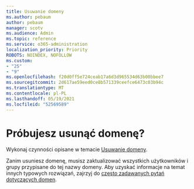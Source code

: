 ```yaml
---
title: Usuwanie domeny
ms.author: pebaum
author: pebaum
manager: scotv
ms.audience: Admin
ms.topic: reference
ms.service: o365-administration
localization_priority: Priority
ROBOTS: NOINDEX, NOFOLLOW
ms.custom:
- "25"
- "9"
ms.openlocfilehash: f20d0ff5e724ceab17a6d3d965534d63b00bbee7
ms.sourcegitcommit: 2d617ae59eed0ce8b571339ceefce6473c03b94c
ms.translationtype: MT
ms.contentlocale: pl-PL
ms.lasthandoff: 05/19/2021
ms.locfileid: "52569589"
---
```

# <a name="trying-to-remove-your-domain"></a>Próbujesz usunąć domenę?

Wykonaj czynności opisane w temacie [Usuwanie domeny](/microsoft-365/admin/get-help-with-domains/remove-a-domain).
  
Zanim usuniesz domenę, musisz zaktualizować wszystkich użytkowników i grupy przypisane do tej nazwy domeny. Aby uzyskać informacje na temat innych typowych rozwiązań, zajrzyj do [często zadawanych pytań dotyczących domen](/microsoft-365/admin/setup/domains-faq).
  